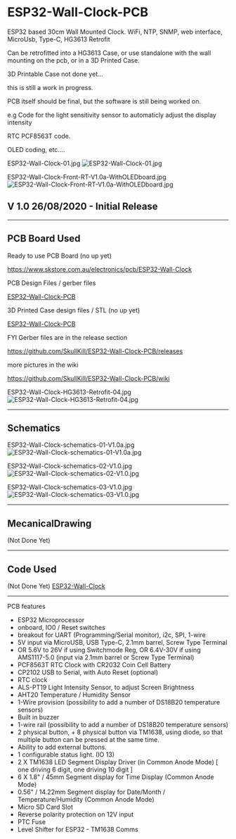 # ESP32-Wall-Clock-PCB
ESP32 based 30cm Wall Mounted Clock. WiFi, NTP, SNMP, web interface, MicroUsb, Type-C, HG3613 Retrofit


Can be retrofitted into a HG3613 Case, or use standalone with the wall mounting on the pcb, or in a 3D Printed Case.

3D Printable Case not done yet...


this is still a work in progress.



PCB itself should be final, but the software is still being worked on. 

e.g Code for the light sensitivity sensor to automaticly adjust the display intensity

RTC PCF8563T code. 

OLED coding, etc....




ESP32-Wall-Clock-01.jpg
![ESP32-Wall-Clock-01.jpg](https://github.com/SkullKill/ESP32-Wall-Clock-PCB/wiki/images/ESP32-Wall-Clock-01.jpg)


ESP32-Wall-Clock-Front-RT-V1.0a-WithOLEDboard.jpg
![ESP32-Wall-Clock-Front-RT-V1.0a-WithOLEDboard.jpg](https://github.com/SkullKill/ESP32-Wall-Clock-PCB/wiki/images/ESP32-Wall-Clock-Front-RT-V1.0a-WithOLEDboard.jpg)



## V 1.0 26/08/2020 - Initial Release

  ------------------------------------------------------------
## PCB Board Used

Ready to use PCB Board (no up yet)

https://www.skstore.com.au/electronics/pcb/ESP32-Wall-Clock


PCB Design Files / gerber files

[ESP32-Wall-Clock-PCB](https://github.com/SkullKill/ESP32-Wall-Clock-PCB)

3D Printed Case design files / STL (no up yet)

[ESP32-Wall-Clock-PCB](https://github.com/SkullKill/ESP32-Wall-Clock-PCB)



FYI Gerber files are in the release section

https://github.com/SkullKill/ESP32-Wall-Clock-PCB/releases


more pictures in the wiki

https://github.com/SkullKill/ESP32-Wall-Clock-PCB/wiki


ESP32-Wall-Clock-HG3613-Retrofit-04.jpg
![ESP32-Wall-Clock-HG3613-Retrofit-04.jpg](https://github.com/SkullKill/ESP32-Wall-Clock-PCB/wiki/images/ESP32-Wall-Clock-HG3613-Retrofit-04.jpg)

  ------------------------------------------------------------
## Schematics

ESP32-Wall-Clock-schematics-01-V1.0a.jpg
![ESP32-Wall-Clock-schematics-01-V1.0a.jpg](https://github.com/SkullKill/ESP32-Wall-Clock-PCB/wiki/images/ESP32-Wall-Clock-schematics-01-V1.0a.jpg)

ESP32-Wall-Clock-schematics-02-V1.0.jpg
![ESP32-Wall-Clock-schematics-02-V1.0.jpg](https://github.com/SkullKill/ESP32-Wall-Clock-PCB/wiki/images/ESP32-Wall-Clock-schematics-02-V1.0.jpg)

ESP32-Wall-Clock-schematics-03-V1.0.jpg
![ESP32-Wall-Clock-schematics-03-V1.0.jpg](https://github.com/SkullKill/ESP32-Wall-Clock-PCB/wiki/images/ESP32-Wall-Clock-schematics-03-V1.0.jpg)

  ------------------------------------------------------------
## MecanicalDrawing

(Not Done Yet)


  ------------------------------------------------------------
## Code Used
(Not Done Yet)
[ESP32-Wall-Clock](https://github.com/SkullKill/ESP32-Wall-Clock)

  ------------------------------------------------------------
  
  
PCB features

* ESP32 Microprocessor
* onboard, IO0 / Reset switches
* breakout for UART (Programming/Serial monitor), i2c, SPI, 1-wire
* 5V input via MicroUSB, USB Type-C, 2.1mm barrel, Screw Type Terminal
* OR 5.6V to 26V if using Switchmode Reg, OR 6.4V-30V if using AMS1117-5.0 (input via 2.1mm barrel or Screw Type Terminal)
* PCF8563T RTC Clock with CR2032 Coin Cell Battery
* CP2102 USB to Serial, with Auto Reset (optional)
* RTC clock
* ALS-PT19 Light Intensity Sensor, to adjust Screen Brightness
* AHT20 Temperature / Humidity Sensor
* 1-Wire provision (possibility to add a number of DS18B20 temperature sensors)
* Built in buzzer
* 1-wire rail (possibility to add a number of DS18B20 temperature sensors)
* 2 physical button, + 8 physical button via TM1638, using diode, so that multiple button can be pressed at the same time.
* Ability to add external buttons.
* 1 configurable status light. (IO 13)
* 2 X TM1638 LED Segment Display Driver (in Common Anode Mode) [ one driving 6 digit, one driving 10 digit ]
* 6 X 1.8" / 45mm Segment display for Time Display (Common Anode Mode)
* 0.56" / 14.22mm Segment display for Date/Month / Temperature/Humidity (Common Anode Mode)
* Micro SD Card Slot
* Reverse polarity protection on 12V input
* PTC Fuse
* Level Shifter for ESP32 - TM1638 Comms
